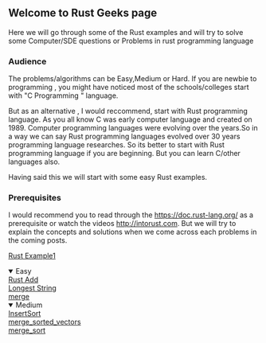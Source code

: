 


## Welcome to Rust Geeks page

Here we will go through some of the Rust examples and will try to solve some Computer/SDE questions or Problems in rust programming language

### Audience

The problems/algorithms can be Easy,Medium or Hard. If you are newbie to programming , you might have noticed most of the schools/colleges start with "C Programming " language.

But as an alternative , I would reccommend, start with Rust programming language. As you all know C was early computer language and created on 1989. Computer programming languages were evolving over the years.So in a way we can say Rust programming languages evolved over 30 years programming language researches. So its better to start with Rust programming language if you are beginning. But you can learn C/other languages also.

Having said this we will start with some easy Rust examples.

### Prerequisites

I would recommend you to read through the <a href="https://doc.rust-lang.org/">https://doc.rust-lang.org/</a> as a prerequisite or watch the videos <a href="http://intorust.com">http://intorust.com</a>. But we will try to explain the concepts and solutions  when we come across each problems in the coming posts.


<a href="rustadd.html">Rust Example1 </a>

<details open>
  <summary>Easy</summary>
    <a href="rustadd.html">Rust Add</a><br>
    <a href="rust_LongestString.html">Longest String</a><br>
    <a href="rust_merge.html">merge</a><br>

  </details>
  
  <details open>
  <summary>Medium</summary>
    <a href="rust_insertsort.html">InsertSort</a><br>
    <a href="rust_merge_sortedvectors.html">merge_sorted_vectors</a><br>
    <a href="rust_merge_sort.html">merge_sort</a><br>
  </details>
